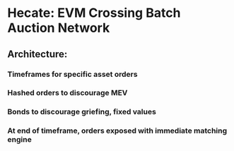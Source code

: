 # Hecate: EVM Crossing Batch Auction Network 

## Architecture:

### Timeframes for specific asset orders


### Hashed orders to discourage MEV

### Bonds to discourage griefing, fixed values 

### At end of timeframe, orders exposed with immediate matching engine
